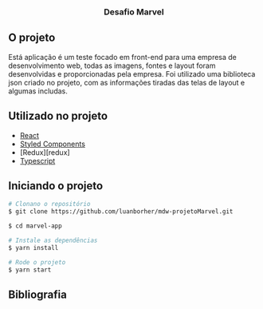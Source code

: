 <h3 align="center"> 
	Desafio Marvel
</h3>

## O projeto

Está aplicação é um teste focado em front-end para uma empresa de desenvolvimento web, todas as imagens, fontes e layout foram desenvolvidas e proporcionadas pela empresa. Foi utilizado uma biblioteca json criado no projeto, com as informações tiradas das telas de layout e algumas includas.

## Utilizado no projeto

- [React][reactjs]
- [Styled Components][styledcomponents]
- [Redux][redux]
- [Typescript][typescript]

## Iniciando o projeto

```bash
# Clonano o repositório
$ git clone https://github.com/luanborher/mdw-projetoMarvel.git

$ cd marvel-app

# Instale as dependências
$ yarn install

# Rode o projeto
$ yarn start
```

## Bibliografia

[reactjs]: https://reactjs.org
[yarn]: https://yarnpkg.com/
[vscode]: https://code.visualstudio.com/
[styledcomponents]: https://styled-components.com/
[react-icons]: https://react-icons.github.io/react-icons/
[React-Router]: https://reactrouter.com/web/guides/quick-start
[typescript]: https://www.typescriptlang.org/

